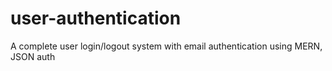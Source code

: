 # user-authentication
A complete user login/logout system with email authentication using MERN, JSON auth

